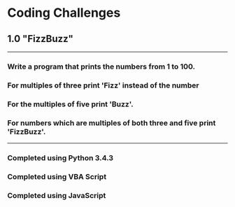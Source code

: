 # Coding Challenges
## 1.0 "FizzBuzz"
----
### Write a program that prints the numbers from 1 to 100. 
### For multiples of three print 'Fizz' instead of the number
### For the multiples of five print 'Buzz'. 
### For numbers which are multiples of both three and five print 'FizzBuzz'.
---
### Completed using Python 3.4.3
### Completed using VBA Script  
### Completed using JavaScript  
